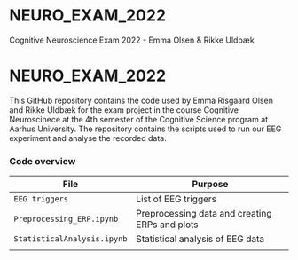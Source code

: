 # NEURO_EXAM_2022
Cognitive Neuroscience Exam 2022 - Emma Olsen & Rikke Uldbæk

# NEURO_EXAM_2022
This GitHub repository contains the code used by Emma Risgaard Olsen and Rikke Uldbæk for the exam project in the course Cognitive Neuroscinece at the 4th semester of the Cognitive Science program at Aarhus University. The repository contains the scripts used to run our EEG experiment and analyse the recorded data.


### Code overview
| File                               | Purpose                                                           |
| ---------------------------------- | ------------------------------------------------------------------|
| `EEG triggers`                        | List of EEG triggers        |
| `Preprocessing_ERP.ipynb` | Preprocessing data and creating ERPs and plots|
| `StatisticalAnalysis.ipynb` | Statistical analysis of EEG data         |
                                  |